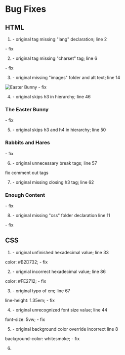 # Bug Fixes  

## HTML  

1. <!-- <html> --> - original tag missing "lang" declaration; line 2  
<html lang="en"> - fix  

2. <!-- <meta> --> - original tag missing "charset" tag; line 6  
<meta charset="UTF-8"> - fix  

3. <!-- <img src="easter-bunny-150-profile.png"> --> - original missing "images" folder and alt text; line 14  
<img src="images/easter-bunny-150-profile.png" alt="Easter Bunny"> - fix  

4. <!-- <h4>The Easter Bunny</h4> --> - original skips h3 in hierarchy; line 46  
<h3> The Easter Bunny </h3> - fix  

5. <!-- <h5>Rabbits and Hares</h5> --> - original skips h3 and h4 in hierarchy; line 50  
<h3> Rabbits and Hares </h3> - fix  

6. <!-- <br><br><br><br><br> --> - original unnecessary break tags; line 57  
fix comment out tags  

7. <!-- <h3>Enough Content --> - original missing closing h3 tag; line 62  
<h3>Enough Content</h3> - fix  

8. <!-- <link rel="stylesheet" href="layout.css"> --> - original missing "css" folder declaration line 11  
<link rel="stylesheet" href="css/layout.css"> - fix  

## CSS  

1. <!-- color: #B2; --> - original unfinished hexadecimal value; line 33  
color: #B2D732; - fix  

2. <!-- color: #FE27122; --> - orignial incorrect hexadecimal value; line 86  
color: #FE2712; - fix  

3. <!-- line-height: 1.35me; --> - original typo of em; line 67  
line-height: 1.35em; - fix  

4. <!-- font-size: 5 vw; --> - original unrecognized font size value; line 44  
font-size: 5vw; - fix  

5. <!-- background-color: #B2D732; --> - original background color override incorrect line 8  
background-color: whitesmoke; - fix  

6. 